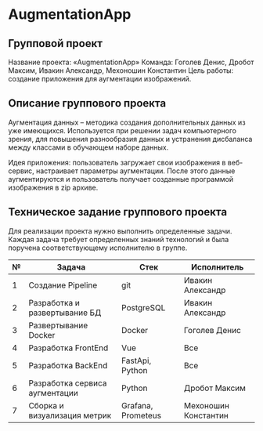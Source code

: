 # AugmentationApp



## Групповой проект

Название проекта: «AugmentationApp»
Команда: Гоголев Денис, Дробот Максим, Ивакин Александр, Мехоношин Константин
Цель работы: создание приложения для аугментации изображений.

## Описание группового проекта

Аугментация данных – методика создания дополнительных данных из уже имеющихся. Используется при решении задач компьютерного зрения, для повышения разнообразия данных и устранения дисбаланса между классами в обучающем наборе данных. 

Идея приложения: пользователь загружает свои изображения в веб-сервис, настраивает параметры аугментации. После этого данные аугментируются и пользователь получает созданные программой изображения в zip архиве.

## Техническое задание группового проекта

Для реализации проекта нужно выполнить определенные задачи. Каждая задача требует определенных знаний технологий и была поручена соответствующему исполнителю в группе.

| №  | Задача | Стек | Исполнитель |
| --- | ------------- | ------------- | ------------- |
| 1  | Создание Pipeline  | git  | Ивакин Александр  |
| 2  | Разработка и развертывание БД  | PostgreSQL  | Ивакин Александр  |
| 3  | Развертывание Docker  | Docker  | Гоголев Денис  |
| 4  | Разработка FrontEnd  | Vue | Все  |
| 5  | Разработка BackEnd  | FastApi, Python  | Все  |
| 6  | Разработка сервиса аугментации  | Python  | Дробот Максим  |
| 7  | Сборка и визуализация метрик  | Grafana, Prometeus  | Мехоношин Константин  |

